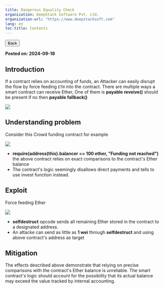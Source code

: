 ```yaml
---
title: Dangerous Equality Check
organization: DeepStack Software Pvt. Ltd.
organization-url: "https://www.deepstacksoft.com"
lang: en
toc-title: Contents
---
```


<nav>
  <a href="index.html"><button>Back</button></a>
</nav>

**Posted on: 2024-09-18**

## Introduction

If a contract relies on accounting of funds, an Attacker can easily disrupt the flow by force feeding `ETH` into the contract. There are multiple ways a smart contract can receive Ether, One of them is **payable reveive()** should be present if no then **payable fallback()**

![](codeblock-0.png)

## Understanding problem

Consider this Crowd funding contract for example

![](codeblock-1.png)

- **require(address(this).balancer == 100 ether, "Funding not reached")** the above contract relies on exact comparisons to the contract's Ether balance
- The contract's logic seemingly disallows direct payments and tells to use invest function instead.

## Exploit

Force feeding Ether

![](codeblock-2.png)

- **selfdestruct** opcode sends all remaining Ether stored in the contract to a designated address.
- An attacke can send as little as **1 wei** through **selfdestruct** and using above contract's address as target

## Mitigation

The effects described above demonstrate that relying on precise comparisons with the contract's Ether balance is unreliable. The smart contract's logic should account for the possibility that its actual balance may exceed the value tracked by internal accounting.
